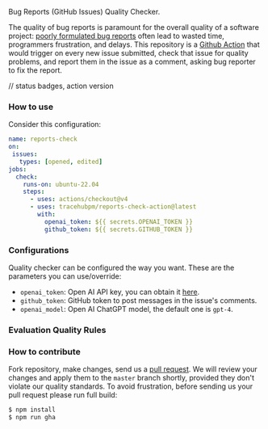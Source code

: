 Bug Reports (GitHub Issues) Quality Checker.

The quality of bug reports is paramount for the overall quality of a software project:
[poorly formulated bug reports](https://www.yegor256.com/2018/04/24/right-way-to-report-bugs.html) often lead to wasted time,
programmers frustration, and delays.
This repository is a [Github Action](https://github.com/features/actions) that would trigger
on every new issue submitted, check that issue for quality problems, 
and report them in the issue as a comment, asking bug reporter to fix the report.

// status badges, action version

### How to use

Consider this configuration:
```yml
name: reports-check
on:
 issues:
   types: [opened, edited]
jobs:
  check:
    runs-on: ubuntu-22.04
    steps:
      - uses: actions/checkout@v4
      - uses: tracehubpm/reports-check-action@latest
        with:
          openai_token: ${{ secrets.OPENAI_TOKEN }}
          github_token: ${{ secrets.GITHUB_TOKEN }}
```

### Configurations

Quality checker can be configured the way you want.
These are the parameters you can use/override:

* `openai_token`: Open AI API key, you can obtain it [here](https://platform.openai.com/api-keys).
* `github_token`: GitHub token to post messages in the issue's comments.
* `openai_model`: Open AI ChatGPT model, the default one is `gpt-4`.

### Evaluation Quality Rules

### How to contribute

Fork repository, make changes, send us a [pull request](https://www.yegor256.com/2014/04/15/github-guidelines.html).
We will review your changes and apply them to the `master` branch shortly,
provided they don't violate our quality standards. To avoid frustration,
before sending us your pull request please run full build:

```bash
$ npm install
$ npm run gha
```
